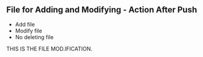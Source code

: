 ## File for Adding and Modifying - Action After Push
- Add file
- Modify file
- No deleting file

THIS IS THE FILE MOD.IFICATION.

